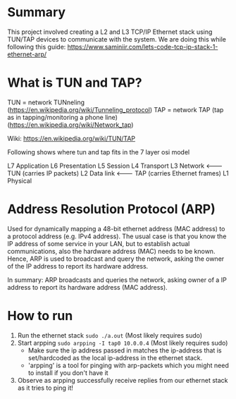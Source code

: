 
# Summary

This project involved creating a L2 and L3 TCP/IP Ethernet stack
using TUN/TAP devices to communicate with the system.
We are doing this while following this guide: https://www.saminiir.com/lets-code-tcp-ip-stack-1-ethernet-arp/

# What is TUN and TAP?

TUN = network TUNneling
(https://en.wikipedia.org/wiki/Tunneling_protocol)
TAP = network TAP (tap as in tapping/monitoring a phone line)
(https://en.wikipedia.org/wiki/Network_tap)

Wiki: https://en.wikipedia.org/wiki/TUN/TAP

Following shows where tun and tap fits in the 7 layer osi model

L7 Application
L6 Presentation
L5 Session
L4 Transport
L3 Network <--- TUN (carries IP packets)
L2 Data link <--- TAP (carries Ethernet frames)
L1 Physical

# Address Resolution Protocol (ARP)

Used for dynamically mapping a 48-bit ethernet address (MAC address)
to a protocol address (e.g. IPv4 address).
The usual case is that you know the IP address of some service in your LAN, but to establish actual communications, also the hardware address (MAC) needs to be known. Hence, ARP is used to broadcast and query the
network, asking the owner of the IP address to report its hardware
address.

In summary:
ARP broadcasts and queries the network, asking owner of a IP address to
report its hardware address (MAC address).

# How to run

1. Run the ethernet stack ```sudo ./a.out``` (Most likely requires sudo)
2. Start arpping ```sudo arpping -I tap0 10.0.0.4``` (Most likely requires sudo)
    * Make sure the ip address passed in matches the ip-address that is set/hardcoded as the local ip-address in the ethernet stack.
    * 'arpping' is a tool for pinging with arp-packets which you might need to install
    if you don't have it
3. Observe as arpping successfully receive replies from our ethernet stack as it tries to ping it!
